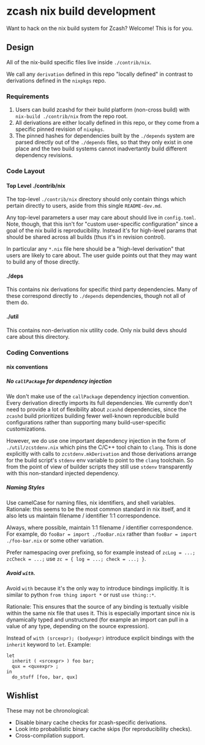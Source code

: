 # zcash nix build development

Want to hack on the nix build system for Zcash? Welcome! This is for you.

## Design

All of the nix-build specific files live inside `./contrib/nix`.

We call any `derivation` defined in this repo "locally defined" in contrast to derivations defined in the `nixpkgs` repo.

### Requirements

1. Users can build zcashd for their build platform (non-cross build) with `nix-build ./contrib/nix` from the repo root.
2. All derivations are either locally defined in this repo, or they come from a specific pinned revision of `nixpkgs`.
3. The pinned hashes for dependencies built by the `./depends` system are parsed directly out of the `./depends` files, so that they only exist in one place and the two build systems cannot inadvertantly build different dependency revisions.

### Code Layout

#### Top Level ./contrib/nix

The top-level `./contrib/nix` directory should only contain things which pertain directly to users, aside from this single `README-dev.md`.

Any top-level parameters a user may care about should live in `config.toml`. Note, though, that this isn't for "custom user-specific configuration" since a goal of the nix build is reproducibility. Instead it's for high-level params that should be shared across all builds (thus it's in revision control).

In particular any `*.nix` file here should be a "high-level derivation" that users are likely to care about. The user guide points out that they may want to build any of those directly.

#### ./deps

This contains nix derivations for specific third party dependencies. Many of these correspond directly to `./depends` dependencies, though not all of them do.

#### ./util

This contains non-derivation nix utility code. Only nix build devs should care about this directory.

### Coding Conventions

#### nix conventions

##### No `callPackage` for dependency injection

We don't make use of the `callPackage` dependency injection convention. Every derivation directly imports its full dependencies. We currently don't need to provide a lot of flexibility about `zcashd` dependencies, since the `zcashd` build prioritizes building fewer well-known reproducible build configurations rather than supporting many build-user-specific customizations.

However, we do use one important dependency injection in the form of `./util/zcstdenv.nix` which pins the C/C++ tool chain to `clang`. This is done explicitly with calls to `zcstdenv.mkDerivation` and those derivations arrange for the build script's `stdenv` env variable to point to the `clang` toolchain. So from the point of view of builder scripts they still use `stdenv` transparently with this non-standard injected dependency.

##### Naming Styles

Use camelCase for naming files, nix identifiers, and shell variables. Rationale: this seems to be the most common standard in nix itself, and it also lets us maintain filename / identifier 1:1 correspondence.

Always, where possible, maintain 1:1 filename / identifier correspondence. For example, do `fooBar = import ./fooBar.nix` rather than `fooBar = import ./foo-bar.nix` or some other variation.

Prefer namespacing over prefixing, so for example instead of `zcLog = ...; zcCheck = ...;` use `zc = { log = ...; check = ...; }`.

##### Avoid `with`.

Avoid `with` because it's the only way to introduce bindings implicitly. It is similar to python `from thing import *` or rust `use thing::*`.

Rationale: This ensures that the source of any binding is textually visible within the same nix file that uses it. This is especially important since nix is dynamically typed and unstructured (for example an import can pull in a value of any type, depending on the source expression).

Instead of `with (srcexpr); (bodyexpr)` introduce explicit bindings with the `inherit` keyword to `let`. Example:

```
let
  inherit ( <srcexpr> ) foo bar;
  qux = <quxexpr> ;
in
  do_stuff [foo, bar, qux]
```

## Wishlist

These may not be chronological:

- Disable binary cache checks for zcash-specific derivations.
- Look into probabilistic binary cache skips (for reproducibility checks).
- Cross-compilation support.
